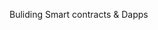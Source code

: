 Buliding Smart contracts & Dapps

<!---
Abhishekkochar/Abhishekkochar is a ✨ special ✨ repository because its `README.md` (this file) appears on your GitHub profile.
You can click the Preview link to take a look at your changes.
--->
